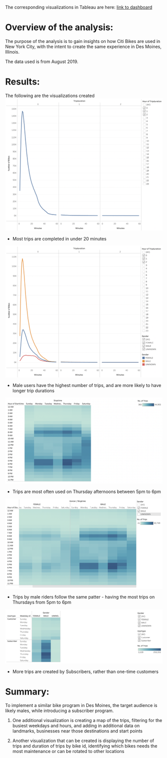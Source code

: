 
The corresponding visualizations in Tableau are here:
[link to dashboard](https://public.tableau.com/views/CitiBikeChallenge_16461862958220/CitiBike?:language=en-US&:display_count=n&:origin=viz_share_link)

# Overview of the analysis:
The purpose of the analysis is to gain insights on how Citi Bikes are used in New York City, with the intent to create the same experience in Des Moines, Illinois. 

The data used is from August 2019. 

# Results:
The following are the visualizations created
![Trips by User](tripsbyuser.png)
- Most trips are completed in under 20 minutes

![Trips by Gender](tripsbygender.png)
- Male users have the highest number of trips, and are more likely to have longer trip durations

![Trips by Weekday](byweekday.png)
- Trips are most often used on Thursday afternoons between 5pm to 6pm

![Trips by Weekday by Gender](byweekdaygender.png)
- Trips by male riders follow the same patter - having the most trips on Thursdays from 5pm to 6pm

![Trips by Customer Type](bycustomer.png)
- More trips are created by Subscribers, rather than one-time customers

# Summary:
To implement a similar bike program in Des Moines, the target audience is likely males, while introducing a subscriber program. 

1. One additional visualization is creating a map of the trips, filtering for the busiest weekdays and hours, and adding in additional data on landmarks, businesses near those destinations and start points

2. Another visualization that can be created is displaying the number of trips and duration of trips by bike id, identifying which bikes needs the most maintenance or can be rotated to other locations